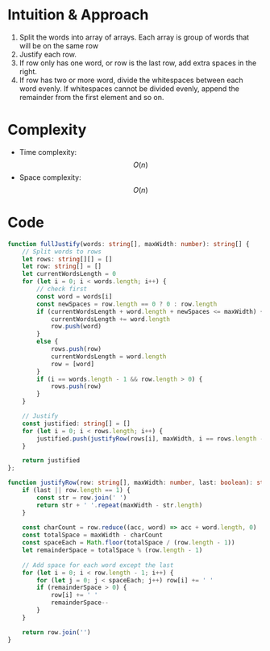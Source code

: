 # Intuition & Approach
1. Split the words into array of arrays. Each array is group of words that will be on the same row
2. Justify each row. 
3. If row only has one word, or row is the last row, add extra spaces in the right.
4. If row has two or more word, divide the whitespaces between each word evenly. If whitespaces cannot be divided evenly, append the remainder from the first element and so on.
# Complexity
- Time complexity: $$O(n)$$
- Space complexity: $$O(n)$$

# Code
```ts
function fullJustify(words: string[], maxWidth: number): string[] {
    // Split words to rows
    let rows: string[][] = []
    let row: string[] = []
    let currentWordsLength = 0
    for (let i = 0; i < words.length; i++) {
        // check first
        const word = words[i]
        const newSpaces = row.length == 0 ? 0 : row.length
        if (currentWordsLength + word.length + newSpaces <= maxWidth) {
            currentWordsLength += word.length
            row.push(word)
        }
        else {
            rows.push(row)
            currentWordsLength = word.length
            row = [word]
        }
        if (i == words.length - 1 && row.length > 0) {
            rows.push(row)
        }
    }

    // Justify
    const justified: string[] = []
    for (let i = 0; i < rows.length; i++) {
        justified.push(justifyRow(rows[i], maxWidth, i == rows.length - 1))
    }

    return justified
};

function justifyRow(row: string[], maxWidth: number, last: boolean): string {
    if (last || row.length == 1) {
        const str = row.join(' ')
        return str + ' '.repeat(maxWidth - str.length)
    }
    
    const charCount = row.reduce((acc, word) => acc + word.length, 0)
    const totalSpace = maxWidth - charCount
    const spaceEach = Math.floor(totalSpace / (row.length - 1))
    let remainderSpace = totalSpace % (row.length - 1)
    
    // Add space for each word except the last
    for (let i = 0; i < row.length - 1; i++) {
        for (let j = 0; j < spaceEach; j++) row[i] += ' '
        if (remainderSpace > 0) {
            row[i] += ' '
            remainderSpace--
        }
    }

    return row.join('')
}
```